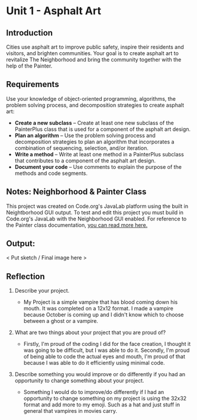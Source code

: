# Unit 1 - Asphalt Art

## Introduction

Cities use asphalt art to improve public safety, inspire their residents and visitors, and brighten communities. Your goal is to create asphalt art to revitalize The Neighborhood and bring the community together with the help of the Painter.

## Requirements

Use your knowledge of object-oriented programming, algorithms, the problem solving process, and decomposition strategies to create asphalt art:
- **Create a new subclass** – Create at least one new subclass of the PainterPlus class that is used for a component of the asphalt art design.
- **Plan an algorithm** – Use the problem solving process and decomposition strategies to plan an algorithm that incorporates a combination of sequencing, selection, and/or iteration.
- **Write a method** – Write at least one method in a PainterPlus subclass that contributes to a component of the asphalt art design.
- **Document your code** – Use comments to explain the purpose of the methods and code segments.

## Notes: Neighborhood & Painter Class

This project was created on Code.org's JavaLab platform using the built in Neightborhood GUI output. To test and edit this project you must build in Code.org's JavaLab with the Neighborhood GUI enabled. For reference to the Painter class documentation, [you can read more here.](https://studio.code.org/docs/ide/javalab/classes/Painter)

## Output:

< Put sketch / Final image here >

## Reflection

1. Describe your project.

   - My Project is a simple vampire that has blood coming down his mouth. It was completed on a 12x12 format. I made a vampire because October is coming up and I didn't know which to choose between a ghost or a vampire.

2. What are two things about your project that you are proud of?

   - Firstly, I'm proud of the coding I did for the face creation, I thought it was going to be difficult, but I was able to do it. Secondly, I'm proud of being able to code the actual eyes and mouth, I'm proud of that because I was able to do it efficiently using minimal code. 

3. Describe something you would improve or do differently if you had an opportunity to change something about your project.

   - Something I would do to improve/do differently if I had an opportunity to change something on my project is using the 32x32 format and add more to my emoji. Such as a hat and just stuff in general that vampires in movies carry.